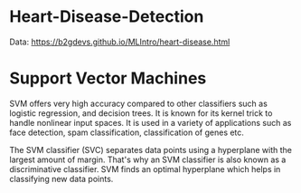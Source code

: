 # Heart-Disease-Detection
Data: https://b2gdevs.github.io/MLIntro/heart-disease.html

# Support Vector Machines
SVM offers very high accuracy compared to other classifiers such as logistic regression, and decision trees. It is known for its kernel trick to handle nonlinear input spaces. It is used in a variety of applications such as face detection, spam classification, classification of genes etc.

The SVM classifier (SVC) separates data points using a hyperplane with the largest amount of margin. That's why an SVM classifier is also known as a discriminative classifier. SVM finds an optimal hyperplane which helps in classifying new data points.
